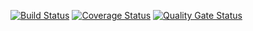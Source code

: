 [![Build Status](https://travis-ci.com/genia10/task3.svg?branch=master)](https://travis-ci.com/genia10/task3)
[![Coverage Status](https://coveralls.io/repos/github/genia10/task3/badge.svg?branch=master)](https://coveralls.io/github/genia10/task3?branch=master)
[![Quality Gate Status](https://sonarcloud.io/api/project_badges/measure?project=genia10_task1&metric=alert_status)](https://sonarcloud.io/dashboard?id=genia10_task1)
